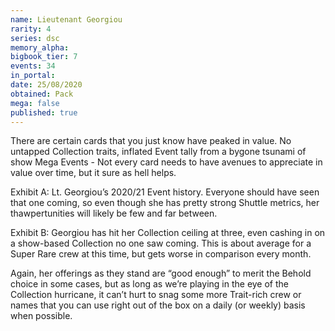 ```yaml
---
name: Lieutenant Georgiou
rarity: 4
series: dsc
memory_alpha:
bigbook_tier: 7
events: 34
in_portal:
date: 25/08/2020
obtained: Pack
mega: false
published: true
---
```


There are certain cards that you just know have peaked in value. No untapped Collection traits, inflated Event tally from a bygone tsunami of show Mega Events - Not every card needs to have avenues to appreciate in value over time, but it sure as hell helps.

Exhibit A: Lt. Georgiou’s 2020/21 Event history. Everyone should have seen that one coming, so even though she has pretty strong Shuttle metrics, her thawpertunities will likely be few and far between.

Exhibit B: Georgiou has hit her Collection ceiling at three, even cashing in on a show-based Collection no one saw coming. This is about average for a Super Rare crew at this time, but gets worse in comparison every month.

Again, her offerings as they stand are “good enough” to merit the Behold choice in some cases, but as long as we’re playing in the eye of the Collection hurricane, it can’t hurt to snag some more Trait-rich crew or names that you can use right out of the box on a daily (or weekly) basis when possible.
